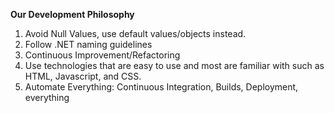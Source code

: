 **Our Development Philosophy**

1. Avoid Null Values, use default values/objects instead.
2. Follow .NET naming guidelines
3. Continuous Improvement/Refactoring
4. Use technologies that are easy to use and most are familiar with such as HTML, Javascript, and CSS.
5. Automate Everything: Continuous Integration, Builds, Deployment, everything
